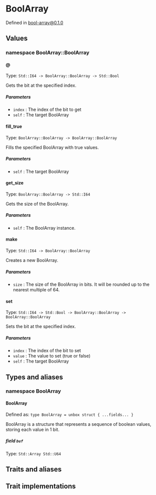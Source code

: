 # BoolArray

Defined in bool-array@0.1.0

## Values

### namespace BoolArray::BoolArray

#### @

Type: `Std::I64 -> BoolArray::BoolArray -> Std::Bool`

Gets the bit at the specified index.

##### Parameters

- `index` : The index of the bit to get
- `self` : The target BoolArray

#### fill_true

Type: `BoolArray::BoolArray -> BoolArray::BoolArray`

Fills the specified BoolArray with true values.

##### Parameters

- `self` : The target BoolArray

#### get_size

Type: `BoolArray::BoolArray -> Std::I64`

Gets the size of the BoolArray.

##### Parameters

- `self` : The BoolArray instance.

#### make

Type: `Std::I64 -> BoolArray::BoolArray`

Creates a new BoolArray.

##### Parameters

- `size` : The size of the BoolArray in bits. It will be rounded up to the nearest multiple of 64.

#### set

Type: `Std::I64 -> Std::Bool -> BoolArray::BoolArray -> BoolArray::BoolArray`

Sets the bit at the specified index.

##### Parameters

- `index` : The index of the bit to set
- `value` : The value to set (true or false)
- `self` : The target BoolArray

## Types and aliases

### namespace BoolArray

#### BoolArray

Defined as: `type BoolArray = unbox struct { ...fields... }`

BoolArray is a structure that represents a sequence of boolean values, storing each value in 1 bit.

##### field `buf`

Type: `Std::Array Std::U64`

## Traits and aliases

## Trait implementations